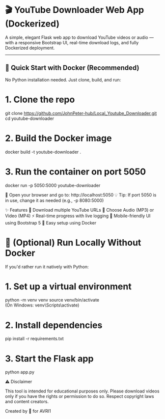 # 🎬 YouTube Downloader Web App (Dockerized)

A simple, elegant Flask web app to download YouTube videos or audio — with a responsive Bootstrap UI, real-time download logs, and fully Dockerized deployment.

---

## 🚀 Quick Start with Docker (Recommended)

No Python installation needed. Just clone, build, and run:

# 1. Clone the repo
git clone https://github.com/JohnPeter-hub/Local_Youtube_Downloader.git
cd youtube-downloader

# 2. Build the Docker image
docker build -t youtube-downloader .

# 3. Run the container on port 5050
docker run -p 5050:5000 youtube-downloader

🔗 Open your browser and go to: http://localhost:5050
💡 Tip: If port 5050 is in use, change it as needed (e.g., -p 8080:5000)

✨ Features
🎯 Download multiple YouTube URLs
🎵 Choose Audio (MP3) or Video (MP4)
⚡ Real-time progress with live logging
📱 Mobile-friendly UI using Bootstrap 5
🐳 Easy setup using Docker


# 🧪 (Optional) Run Locally Without Docker
If you'd rather run it natively with Python:
# 1. Set up a virtual environment
python -m venv venv
source venv/bin/activate       
(On Windows: venv\Scripts\activate)

# 2. Install dependencies
pip install -r requirements.txt

# 3. Start the Flask app
python app.py


⚠️ Disclaimer

This tool is intended for educational purposes only.
Please download videos only if you have the rights or permission to do so.
Respect copyright laws and content creators.

Created by 🦉 for AVRI1
